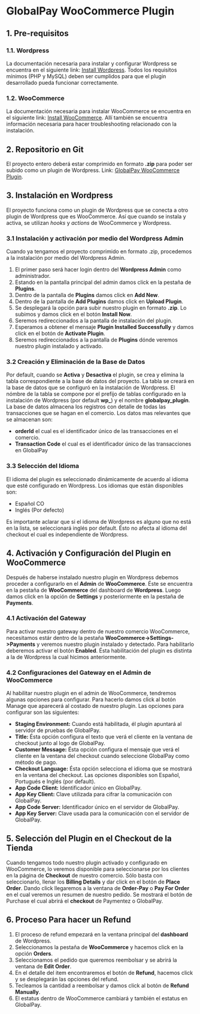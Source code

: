 # GlobalPay WooCommerce Plugin
## 1. Pre-requisitos
### 1.1. Wordpress
La documentación necesaria para instalar y configurar Wordpress se encuentra en el siguiente link: [Install Wordpress](https://wordpress.org/support/article/how-to-install-wordpress/). Todos los requisitos mínimos (PHP y MySQL) deben ser cumplidos para que el plugin desarrollado pueda funcionar correctamente.

### 1.2. WooCommerce
La documentación necesaria para instalar WooCommerce se encuentra en el siguiente link: [Install WooCommerce](https://docs.woocommerce.com/documentation/plugins/woocommerce/getting-started/installation-and-updating/). Allí también se encuentra información necesaria para hacer troubleshooting relacionado con la instalación.

## 2. Repositorio en Git
El proyecto entero deberá estar comprimido en formato **.zip** para
poder ser subido como un plugin de Wordpress. Link: [GlobalPay WooCommerce Plugin](https://github.com/globalpayredeban/gp-woocommerce-plugin).

## 3. Instalación en Wordpress
El proyecto funciona como un plugin de Wordpress que se conecta a otro plugin de Wordpress que es WooCommerce. Así que cuando se instala y
activa, se utilizan *hooks* y *actions* de WooCommerce y Wordpress.
### 3.1 Instalación y activación por medio del Wordpress Admin
Cuando ya tengamos el proyecto comprimido en formato .zip, procedemos a la instalación por medio del Wordpress Admin.
1. El primer paso será hacer login dentro del **Wordpress Admin** como administrador.
2. Estando en la pantalla principal del admin damos click en la pestaña de **Plugins**.
3. Dentro de la pantalla de **Plugins** damos click en **Add New**.
4. Dentro de la pantalla de **Add Plugins** damos click en **Upload Plugin**.
5. Se desplegará la opción para subir nuestro plugin en formato **.zip**. Lo subimos y damos click en el botón **Install Now**.
6. Seremos redireccionados a la pantalla de instalación del plugin.
7. Esperamos a obtener el mensaje **Plugin Installed Successfully** y damos click en el botón de **Activate Plugin**.
8. Seremos redireccionados a la pantalla de **Plugins** dónde veremos nuestro plugin instalado y activado.

### 3.2 Creación y Eliminación de la Base de Datos
Por default, cuando se **Activa** y **Desactiva** el plugin, se crea y elimina la tabla correspondiente a la base de datos del proyecto. La tabla se creará en la
base de datos que se configuró en la instalación de Wordpress.
El nómbre de la tabla se compone por el prefijo de tablas configurado en la instalación de Wordpress (por default **wp_**) y el nombre **globalpay_plugin**.
La base de datos almacena los registros con detalle de todas las transacciones que se hagan en el comercio. Los datos mas relevantes que se
almacenan son:
* **orderId** el cual es el identificador único de las transacciones en el comercio.
* **Transaction Code** el cual es el identificador único de las transacciones en GlobalPay

### 3.3 Selección del Idioma
El idioma del plugin es seleccionado dinámicamente de acuerdo al idioma que esté configurado en Wordpress. Los idiomas que están disponibles son:
* Español CO
* Inglés (Por defecto)

Es importante aclarar que si el idioma de Wordpress es alguno que no está en la lista, se seleccionará inglés por default. Ésto no afecta al idioma del
checkout el cual es independiente de Wordpress.

## 4. Activación y Configuración del Plugin en WooCommerce
Después de haberse instalado nuestro plugin en Wordpress debemos proceder a configurarlo en el **Admin** de **WooCommerce**.
Éste se encuentra en la pestaña de **WooCommerce** del dashboard de **Wordpress**. Luego damos click en la opción de **Settings** y posteriormente en
la pestaña de **Payments**.

### 4.1 Activación del Gateway
Para activar nuestro gateway dentro de nuestro comercio WooCommerce, necesitamos estár dentro de la pestaña **WooCommerce->Settings->Payments** y veremos nuestro plugin
instalado y detectado.
Para habilitarlo deberemos activar el botón **Enabled**. Ésta habilitación del plugin es distinta a la de Wordpress la cual hicimos anteriormente.

### 4.2 Configuraciones del Gateway en el Admin de WooCommerce
Al habilitar nuestro plugin en el admin de WooCommerce, tendremos algunas opciones para configurar. Para hacerlo damos click al botón Manage que
aparecerá al costado de nuestro plugin.
Las opciones para configurar son las siguientes:
* **Staging Environment:** Cuando está habilitada, él plugin apuntará al servidor de pruebas de GlobalPay.
* **Title:** Ésta opción configura el texto que verá el cliente en la ventana de checkout junto al logo de GlobalPay.
* **Customer Message:** Ésta opción configura el mensaje que verá el cliente en la ventana del checkout cuando seleccione GlobalPay como método de
pago.
* **Checkout Language:** Ésta opción selecciona el idioma que se mostrará en la ventana del checkout. Las opciones disponibles son Español,
Portugués e Inglés (por default).
* **App Code Client:** Identificador único en GlobalPay.
* **App Key Client:** Clave utilizada para cifrar la comunicación con GlobalPay.
* **App Code Server:** Identificador único en el servidor de GlobalPay.
* **App Key Server:** Clave usada para la comunicación con el servidor de GlobalPay.

## 5. Selección del Plugin en el Checkout de la Tienda
Cuando tengamos todo nuestro plugin activado y configurado en WooCommerce, lo veremos disponible para seleccionarse por los clientes en la
página de **Checkout** de nuestro comercio.
Sólo basta con seleccionarlo, llenar los **Billing Details** y dar click en el botón de **Place Order**.
Dando click llegaremos a la ventana de **Order-Pay** o **Pay For Order** en el cual veremos un resumen de nuestro pedido. Se mostrará el botón de Purchase
el cual abrirá el **checkout** de Paymentez o GlobalPay.

## 6. Proceso Para hacer un Refund
1. El proceso de refund empezará en la ventana principal del **dashboard** de Wordpress.
2. Seleccionamos la pestaña de **WooCommerce** y hacemos click en la opción **Orders**.
3. Seleccionamos el pedido que queremos reembolsar y se abrirá la ventana de **Edit Order**.
4. En el detalle del item encontraremos el botón de **Refund**, hacemos click y se desplegarán las opciones del refund.
5. Tecleamos la cantidad a reembolsar y damos click al botón de **Refund Manually**. 
6. El estatus dentro de WooCommerce cambiará y también el estatus en
GlobalPay.

